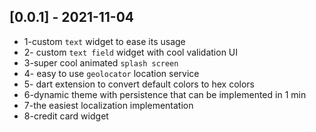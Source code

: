 ## [0.0.1] - 2021-11-04

* 1-custom `text` widget to ease its usage
* 2- custom `text field` widget with cool validation UI
* 3-super cool animated `splash screen`
* 4- easy to use `geolocator` location service
* 5- dart extension to convert default colors to hex colors
* 6-dynamic theme with persistence that can be implemented in 1 min
* 7-the easiest localization implementation
* 8-credit card widget
